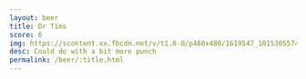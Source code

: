 ```yaml
---
layout: beer
title: Dr Tims
score: 6
img: https://scontent.xx.fbcdn.net/v/t1.0-0/p480x480/1619547_10153055749173745_8508511661850848187_n.jpg?oh=5931e5c2ff117dc2490ac2e4043350ab&oe=5881B7AA
desc: Could do with a bit more punch
permalink: /beer/:title.html
---
```

